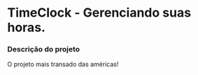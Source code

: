 # TimeClock - Gerenciando suas horas.

### Descrição do projeto ###

O projeto mais transado das américas!

